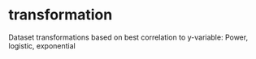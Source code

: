 # transformation
Dataset transformations based on best correlation to y-variable: Power, logistic, exponential
